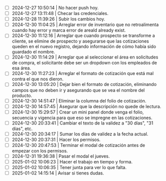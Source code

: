 - [ ] 2024-12-27 10:50:14 | No hacer push hoy.
- [ ] 2024-12-27 13:11:48 | Checar las credenciales.
- [ ] 2024-12-28 11:39:26 | Subir los cambios hoy.
- [ ] 2024-12-30 11:04:25 | Arreglar error de inventario que no retroalimenta cuando hay error y marca error de areaId already exist.
- [ ] 2024-12-30 11:12:16 | Arreglar que cuando prospecto se transforme a cliente, se elimine de prospecto y asegurarse que las cotizaciones queden en el nuevo registro, dejando información de cómo había sido guardado el nombre.
- [ ] 2024-12-30 11:14:29 | Arreglar que al seleccionar el área en solicitudes de compra, el solicitante debe ser un dropdown con los empleados de esa área.
- [ ] 2024-12-30 11:27:23 | Arreglar el formato de cotización que está mal contra el que nos dieron.
- [ ] 2024-12-30 13:05:20 | Dejar bien el formato de cotización, eliminando campos que no deben ir y asegurando que se vea el nombre del producto.
- [ ] 2024-12-30 14:51:47 | Eliminar la columna del folio de cotización.
- [ ] 2024-12-30 14:57:45 | Asegurar que la descripción no quede de lectura.
- [ ] 2024-12-30 15:29:57 | Crear un mini panel donde venga el folio, secuencia y vigencia para que eso se impregne en las cotizaciones.
- [ ] 2024-12-30 20:33:41 | Cambiar el texto de la validez a "30 días", "31 días", etc.
- [ ] 2024-12-30 20:34:17 | Sumar los días de validez a la fecha actual.
- [ ] 2024-12-30 20:37:31 | Hacer los permisos.
- [ ] 2024-12-30 20:47:53 | Terminar el modal de cotización antes de empezar con los permisos.
- [ ] 2024-12-31 19:36:38 | Pasar el modal el jueves.
- [ ] 2025-01-02 10:06:23 | Hacer el trabajo en tiempo y forma.
- [ ] 2025-01-02 10:06:35 | Tener junta para ver lo que falta.
- [ ] 2025-01-02 14:15:14 | Avisar si tienes dudas.
